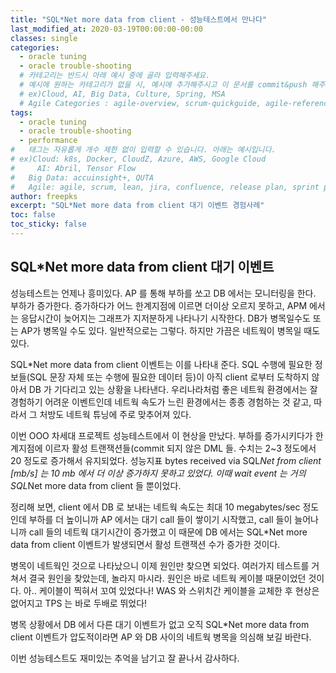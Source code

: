 ```yaml
---
title: "SQL*Net more data from client - 성능테스트에서 만나다"
last_modified_at: 2020-03-19T00:00:00-00:00
classes: single
categories:
  - oracle tuning
  - oracle trouble-shooting
  # 카테고리는 반드시 아래 예시 중에 골라 입력해주세요.
  # 예시에 원하는 카테고리가 없을 시, 예시에 추가해주시고 이 문서를 commit&push 해주세요.
  # ex)Cloud, AI, Big Data, Culture, Spring, MSA
  # Agile Categories : agile-overview, scrum-quickguide, agile-reference, agile-practices, agile-thingy
tags:
  - oracle tuning
  - oracle trouble-shooting
  - performance
#	태그는 자유롭게 개수 제한 없이 입력할 수 있습니다. 아래는 예시입니다.
# ex)Cloud: k8s, Docker, CloudZ, Azure, AWS, Google Cloud
#	  AI: Abril, Tensor Flow
#   Big Data: accuinsight+, QUTA
#   Agile: agile, scrum, lean, jira, confluence, release plan, sprint plan, backlog, review, retrospective, scrum master, product owner, scrum team, dev team,
author: freepks
excerpt: "SQL*Net more data from client 대기 이벤트 경험사례"
toc: false 
toc_sticky: false
---
```



## SQL*Net more data from client 대기 이벤트

성능테스트는 언제나 흥미있다. AP 를 통해 부하를 쏘고 DB 에서는 모니터링을 한다.
부하가 증가한다. 증가하다가 어느 한계지점에 이르면 더이상 오르지 못하고, APM 에서는 응답시간이 늦어지는 그래프가 지저분하게 나타나기 시작한다.
DB가 병목일수도 또는 AP가 병목일 수도 있다. 일반적으로는 그렇다. 하지만 가끔은 네트웍이 병목일 때도 있다.

SQL*Net more data from client 이벤트는 이를 나타내 준다. SQL 수행에 필요한 정보들(SQL 문장 자체 또는 수행에 필요한 데이터 등)이 아직 client 로부터 도착하지 않아서 DB 가 기다리고 있는 상황을 나타낸다. 우리나라처럼 좋은 네트웍 환경에서는 잘 경험하기 어려운 이벤트인데 네트웍 속도가 느린 환경에서는 종종 경험하는 것 같고, 따라서 그 처방도 네트웍 튜닝에 주로 맞추어져 있다.

이번 OOO 차세대 프로젝트 성능테스트에서 이 현상을 만났다.
부하를 증가시키다가 한계지점에 이르자 활성 트랜잭션들(commit 되지 않은 DML 들. 수치는 2~3 정도에서 20 정도로 증가해서 유지되었다. 성능지표 bytes received via SQL*Net from client [mb/s] 는 10 mb 에서 더 이상 증가하지 못하고 있었다. 이때 wait event 는 거의 SQL*Net more data from client 들 뿐이었다. 

정리해 보면, client 에서 DB 로 보내는 네트웍 속도는 최대 10 megabytes/sec 정도인데 부하를 더 높이니까 AP 에서는 대기 call 들이 쌓이기 시작했고, call 들이 늘어나니까 call 들의 네트웍 대기시간이 증가했고 이 때문에 DB 에서는 SQL*Net more data from client 이벤트가 발생되면서 활성 트랜잭션 수가 증가한 것이다. 

병목이 네트웍인 것으로 나타났으니 이제 원인만 찾으면 되었다. 여러가지 테스트를 거쳐서 결국 원인을 찾았는데, 놀라지 마시라. 원인은 바로 네트웍 케이블 때문이었던 것이다. 아.. 케이블이 찍혀서 꼬여 있었다나!
WAS 와 스위치간 케이블을 교체한 후 현상은 없어지고 TPS 는 바로 두배로 뛰었다!

병목 상황에서 DB 에서 다른 대기 이벤트가 없고 오직 SQL*Net more data from client 이벤트가 압도적이라면 AP 와 DB 사이의 네트웍 병목을 의심해 보길 바란다.

이번 성능테스트도 재미있는 추억을 남기고 잘 끝나서 감사하다.
